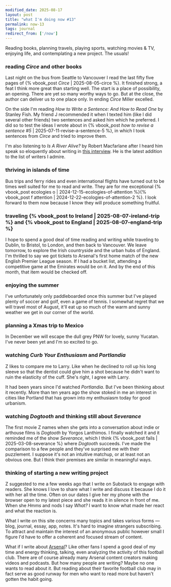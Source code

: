 ```yaml
---
modified_date: 2025-08-17
layout: post
title: "what I'm doing now #13"
permalink: now-13
tags: journal
redirect_from: ['/now']
---
```


Reading books, planning travels, playing sports, watching movies & TV, enjoying life, and contemplating a new project.
The usuals!
<!--more-->

### reading _Circe_ and other books

Last night on the bus from Seattle to Vancouver I read the last fifty five pages of {% vbook_post _Circe_ | 2025-08-05-circe %}.
It finished strong, a feat I think more great than starting well.
The start is a place of possibility, an opening.
There are yet so many worthy ways to go.
But at the close, the author can deliver us to one place only.
In ending _Circe_ Miller excelled.

On the side I'm reading _How to Write a Sentence: And How to Read One_ by Stanley Fish.
My friend J recommended it when I texted him (like I did several other friends) two sentences and asked him which he preferred.
I did so to test the ideas I wrote about in {% vbook_post _how to revise a sentence #5_ | 2025-07-11-revise-a-sentence-5 %}, in which I took sentences from _Circe_ and tried to improve them.

I'm also listening to _Is A River Alive?_ by Robert Macfarlane after I heard him speak so eloquently about writing in [this interview](https://youtu.be/rdsE9XqB2bI?si=sQtRneBdN7A-lVA5).
He is the latest addition to the list of writers I admire.

### thriving in islands of time

Bus trips and ferry rides and even international flights have turned out to be times well suited for me to read and write.
They are for me exceptional {% vbook_post ecologies o | 2024-12-15-ecologies-of-attention %}{% vbook_post f attention | 2024-12-22-ecologies-of-attention-2 %}.
I look forward to them now because I know they will produce something fruitful.

### traveling {% vbook_post to Ireland | 2025-08-07-ireland-trip %} and {% vbook_post to England | 2025-08-07-england-trip %}

I hope to spend a good deal of time reading and writing while traveling to Dublin, to Bristol, to London, and then back to Vancouver.
We leave tomorrow, to explore the Irish countryside and the urban hubs of England.
I'm thrilled to say we got tickets to Arsenal's first home match of the new English Premier League season.
If I had a bucket list, attending a competitive game at the Emirates would be on it.
And by the end of this month, that item would be checked off.

### enjoying the summer

I've unfortunately only paddleboarded once this summer but I've played plenty of soccer and golf, even a game of tennis.
I somewhat regret that we will travel most of August, it'll eat up so much of the warm and sunny weather we get in our corner of the world.

### planning a Xmas trip to Mexico

In December we will escape the dull grey PNW for lovely, sunny Yucatan.
I've never been yet and I'm so excited to go.

### watching _Curb Your Enthusiasm_ and _Portlandia_

Z likes to compare me to Larry.
Like when he declined to roll up his long sleeve so that the dentist could give him a shot because he didn't want to ruin the elasticity of the cuff.
She's right, I agree with Larry.

It had been years since I'd watched _Portlandia_.
But I've been thinking about it recently.
More than ten years ago the show stoked in me an interest in cities like Portland that has grown into my enthusiasm today for good urbanism.

### watching _Dogtooth_ and thinking still about _Severance_

The first movie Z names when she gets into a conversation about indie or arthouse films is _Dogtooth_ by Yorgos Lanthimos.
I finally watched it and it reminded me of the show _Severance_, which I think {% vbook_post fails | 2025-03-08-severance %} where _Dogtooth_ succeeds.
I've made the comparison to a few people and they've surprised me with their puzzlement.
I suppose it's not an intuitive matchup, or at least not an obvious one.
But I think their premises are similar in meaningful ways.

### thinking of starting a new writing project

Z suggested to me a few weeks ago that I write on Substack to engage with readers.
She knows I love to share what I write and discuss it because I do it with her all the time.
Often on our dates I give her my phone with the browser open to my latest piece and she reads it in silence in front of me.
When she _Hmms_ and nods I say _What?_
I want to know what made her react and what the reaction is.

What I write on this site concerns many topics and takes various forms — blog, journal, essay, app, notes.
It's hard to imagine strangers subscribing.
To attract and maintain the interest of an anonymous public however small I figure I'd have to offer a coherent and focused stream of content.

What if I write about [Arsenal](https://www.arsenal.com/)?
Like other fans I spend a good deal of my time and energy thinking, talking, even analyzing the activity of this football club.
There are of course already many Arsenal content creators making videos and podcasts.
But how many people are writing?
Maybe no one wants to read about it.
But reading about their favorite football club may in fact serve as good runway for men who want to read more but haven't gotten the habit going.
